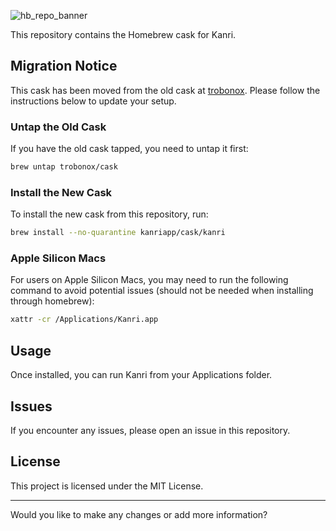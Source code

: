 ![hb_repo_banner](https://github.com/user-attachments/assets/61974c25-0c4e-436e-84fe-9c395f644ce2)

This repository contains the Homebrew cask for Kanri.

## Migration Notice

This cask has been moved from the old cask at [trobonox](https://github.com/trobonox/homebrew-cask). Please follow the instructions below to update your setup.

### Untap the Old Cask

If you have the old cask tapped, you need to untap it first:

```sh
brew untap trobonox/cask
```

### Install the New Cask

To install the new cask from this repository, run:

```sh
brew install --no-quarantine kanriapp/cask/kanri
```

### Apple Silicon Macs

For users on Apple Silicon Macs, you may need to run the following command to avoid potential issues (should not be needed when installing through homebrew):

```sh
xattr -cr /Applications/Kanri.app
```

## Usage

Once installed, you can run Kanri from your Applications folder.

## Issues

If you encounter any issues, please open an issue in this repository.

## License

This project is licensed under the MIT License.

---

Would you like to make any changes or add more information?
